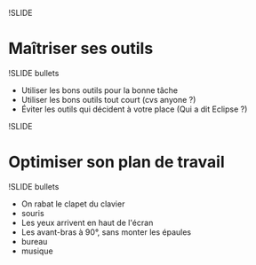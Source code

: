 !SLIDE

# Maîtriser ses outils #

!SLIDE bullets

* Utiliser les bons outils pour la bonne tâche
* Utiliser les bons outils tout court (cvs anyone ?)
* Éviter les outils qui décident à votre place (Qui a dit Eclipse ?)

!SLIDE

# Optimiser son plan de travail #

!SLIDE bullets

* On rabat le clapet du clavier
* souris
* Les yeux arrivent en haut de l'écran
* Les avant-bras à 90°, sans monter les épaules
* bureau
* musique

